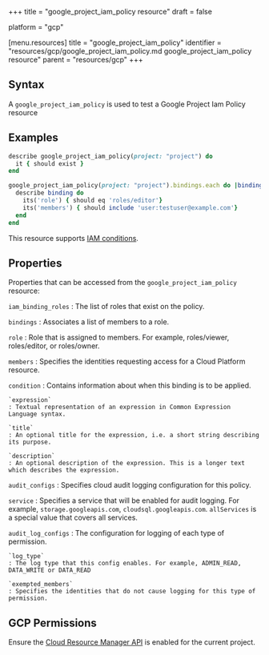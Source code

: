 +++
title = "google_project_iam_policy resource"
draft = false

platform = "gcp"

[menu.resources]
    title = "google_project_iam_policy"
    identifier = "resources/gcp/google_project_iam_policy.md google_project_iam_policy resource"
    parent = "resources/gcp"
+++

## Syntax

A `google_project_iam_policy` is used to test a Google Project Iam Policy resource

## Examples

```ruby
describe google_project_iam_policy(project: "project") do
  it { should exist }
end

google_project_iam_policy(project: "project").bindings.each do |binding|
  describe binding do
    its('role') { should eq 'roles/editor'}
    its('members') { should include 'user:testuser@example.com'}
  end
end
```

This resource supports [IAM conditions](https://cloud.google.com/iam/docs/conditions-overview).

## Properties

Properties that can be accessed from the `google_project_iam_policy` resource:

`iam_binding_roles`
: The list of roles that exist on the policy.

`bindings`
: Associates a list of members to a role.

  `role`
  : Role that is assigned to members. For example, roles/viewer, roles/editor, or roles/owner.

  `members`
  : Specifies the identities requesting access for a Cloud Platform resource.

  `condition`
  : Contains information about when this binding is to be applied.

    `expression`
    : Textual representation of an expression in Common Expression Language syntax.

    `title`
    : An optional title for the expression, i.e. a short string describing its purpose.

    `description`
    : An optional description of the expression. This is a longer text which describes the expression.

`audit_configs`
: Specifies cloud audit logging configuration for this policy.

  `service`
  : Specifies a service that will be enabled for audit logging. For example, `storage.googleapis.com`, `cloudsql.googleapis.com`. `allServices`  is a special value that covers all services.

  `audit_log_configs`
  : The configuration for logging of each type of permission.

    `log_type`
    : The log type that this config enables. For example, ADMIN_READ, DATA_WRITE or DATA_READ

    `exempted_members`
    : Specifies the identities that do not cause logging for this type of permission.

## GCP Permissions

Ensure the [Cloud Resource Manager API](https://console.cloud.google.com/apis/library/cloudresourcemanager.googleapis.com/) is enabled for the current project.

